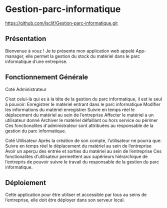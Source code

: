 # Gestion-parc-informatique

https://github.com/Isclif/Gestion-parc-informatique.git

## Présentation
Bienvenue à vouz ! Je te présente mon application web appelé App-manager, elle permet la gestion du stock du matériel dans le parc informatique d’une entreprise.

## Fonctionnement Générale
Coté Administrateur

C’est celui-là qui es à la tête de la gestion du parc informatique, il est le seul à pouvoir:
Enregistrer le matériel entrant dans le parc informatique
Modifier les informations du matériel enregistrer
Suivre en temps réel le déplacement du matériel au sein de l’entreprise
Affecter le matériel a un utilisateur donné
Archiver le matériel défaillant ou hors service ou périmer
Ces fonctionalites d'administrateur sont attribuées au responsable de la gestion du parc informatique.

Coté Utilisateur
Après la création de son compte, l’utilisateur ne pourra que:
Suivre en temps réel le déplacement du matériel au sein de l’entreprise
Avoir un aperçu des entrée et sorties du matériel au sein de l’entreprise
Ces fonctionalites d'utilisateur permettent aux supérieurs hiérarchique de l’entrepris de pouvoir suivre le travail du responsable de la gestion du parc informatique.

## Déploiement
Cette application pour être utiliser et accessible par tous au seins de l’entreprise, elle doit être déployer dans son serveur local.
